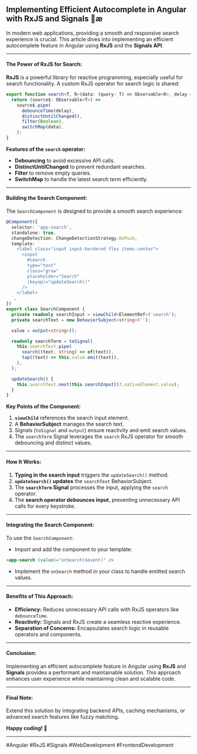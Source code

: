 ## Implementing Efficient Autocomplete in Angular with RxJS and Signals 🚀æ

In modern web applications, providing a smooth and responsive search experience is crucial. This article dives into implementing an efficient autocomplete feature in Angular using **RxJS** and the **Signals API**.

---

#### The Power of RxJS for Search:

**RxJS** is a powerful library for reactive programming, especially useful for search functionality. A custom RxJS operator for search logic is shared:

```typescript
export function search<T, R>(data: (query: T) => Observable<R>, delay = 500) {
  return (source$: Observable<T>) =>
    source$.pipe(
      debounceTime(delay),
      distinctUntilChanged(),
      filter(Boolean),
      switchMap(data),
    );
}
```

**Features of the `search` operator:**

- **Debouncing** to avoid excessive API calls.
- **DistinctUntilChanged** to prevent redundant searches.
- **Filter** to remove empty queries.
- **SwitchMap** to handle the latest search term efficiently.

---

#### Building the Search Component:

The `SearchComponent` is designed to provide a smooth search experience:

```typescript
@Component({
  selector: 'app-search',
  standalone: true,
  changeDetection: ChangeDetectionStrategy.OnPush,
  template: `
    <label class="input input-bordered flex items-center">
      <input
        #search
        type="text"
        class="grow"
        placeholder="Search"
        (keyup)="updateSearch()"
      />
    </label>
  `,
})
export class SearchComponent {
  private readonly searchInput = viewChild<ElementRef>('search');
  private searchText = new BehaviorSubject<string>('');

  value = output<string>();

  readonly searchTerm = toSignal(
    this.searchText.pipe(
      search((text: string) => of(text)),
      tap((text) => this.value.emit(text)),
    ),
  );

  updateSearch() {
    this.searchText.next(this.searchInput()?.nativeElement.value);
  }
}
```

**Key Points of the Component:**

1. **`viewChild`** references the search input element.
2. A **BehaviorSubject** manages the search text.
3. Signals (`toSignal` and `output`) ensure reactivity and emit search values.
4. The `searchTerm` Signal leverages the `search` RxJS operator for smooth debouncing and distinct values.

---

#### How It Works:

1. **Typing in the search input** triggers the `updateSearch()` method.
2. **`updateSearch()` updates** the `searchText` BehaviorSubject.
3. The **`searchTerm` Signal** processes the input, applying the `search` operator.
4. The **search operator debounces input**, preventing unnecessary API calls for every keystroke.

---

#### Integrating the Search Component:

To use the `SearchComponent`:

- Import and add the component to your template:

```html
<app-search (value)="onSearch($event)" />
```

- Implement the `onSearch` method in your class to handle emitted search values.

---

#### Benefits of This Approach:

- **Efficiency:** Reduces unnecessary API calls with RxJS operators like `debounceTime`.
- **Reactivity:** Signals and RxJS create a seamless reactive experience.
- **Separation of Concerns:** Encapsulates search logic in reusable operators and components.

---

#### Conclusion:

Implementing an efficient autocomplete feature in Angular using **RxJS** and **Signals** provides a performant and maintainable solution. This approach enhances user experience while maintaining clean and scalable code.

---

#### Final Note:

Extend this solution by integrating backend APIs, caching mechanisms, or advanced search features like fuzzy matching.

**Happy coding! 🚀**

---

#Angular #RxJS #Signals #WebDevelopment #FrontendDevelopment
